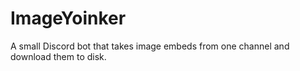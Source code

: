# ImageYoinker
 A small Discord bot that takes image embeds from one channel and download them to disk.
